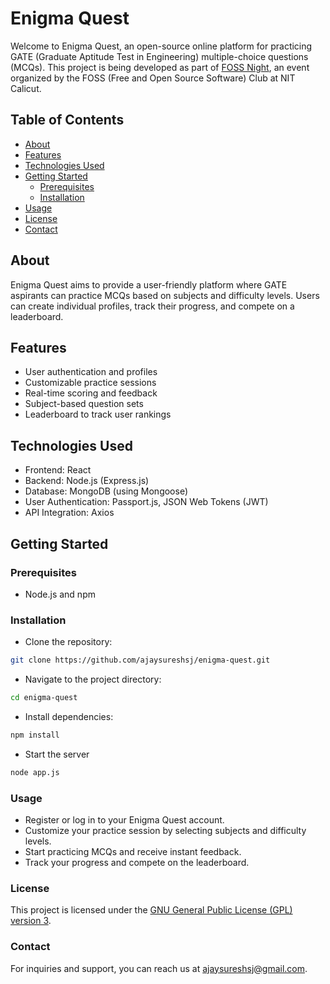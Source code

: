# Enigma Quest

Welcome to Enigma Quest, an open-source online platform for practicing GATE (Graduate Aptitude Test in Engineering) multiple-choice questions (MCQs). This project is being developed as part of [FOSS Night](https://github.com/fosscell), an event organized by the FOSS (Free and Open Source Software) Club at NIT Calicut.

## Table of Contents

- [About](#about)
- [Features](#features)
- [Technologies Used](#technologies-used)
- [Getting Started](#getting-started)
  - [Prerequisites](#prerequisites)
  - [Installation](#installation)
- [Usage](#usage)
- [License](#license)
- [Contact](#contact)

## About

Enigma Quest aims to provide a user-friendly platform where GATE aspirants can practice MCQs based on subjects and difficulty levels. Users can create individual profiles, track their progress, and compete on a leaderboard.

## Features

- User authentication and profiles
- Customizable practice sessions
- Real-time scoring and feedback
- Subject-based question sets
- Leaderboard to track user rankings

## Technologies Used

- Frontend: React
- Backend: Node.js (Express.js)
- Database: MongoDB (using Mongoose)
- User Authentication: Passport.js, JSON Web Tokens (JWT)
- API Integration: Axios

## Getting Started

### Prerequisites

- Node.js and npm

### Installation
- Clone the repository:

```bash
git clone https://github.com/ajaysureshsj/enigma-quest.git
```

- Navigate to the project directory:

```Bash
cd enigma-quest
```

- Install dependencies:
```Bash
npm install
```

- Start the server
```Bash
node app.js
```
### Usage
- Register or log in to your Enigma Quest account.
- Customize your practice session by selecting subjects and difficulty levels.
- Start practicing MCQs and receive instant feedback.
- Track your progress and compete on the leaderboard.

### License

This project is licensed under the [GNU General Public License (GPL) version 3](LICENSE).

### Contact

For inquiries and support, you can reach us at ajaysureshsj@gmail.com.


